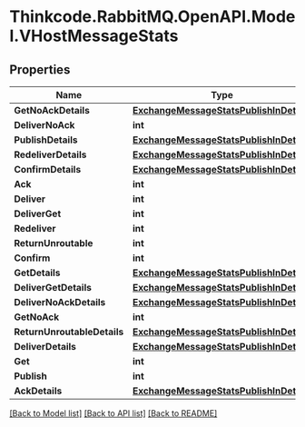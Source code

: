 # Thinkcode.RabbitMQ.OpenAPI.Model.VHostMessageStats
## Properties

Name | Type | Description | Notes
------------ | ------------- | ------------- | -------------
**GetNoAckDetails** | [**ExchangeMessageStatsPublishInDetails**](ExchangeMessageStatsPublishInDetails.md) |  | [optional] 
**DeliverNoAck** | **int** |  | [optional] 
**PublishDetails** | [**ExchangeMessageStatsPublishInDetails**](ExchangeMessageStatsPublishInDetails.md) |  | [optional] 
**RedeliverDetails** | [**ExchangeMessageStatsPublishInDetails**](ExchangeMessageStatsPublishInDetails.md) |  | [optional] 
**ConfirmDetails** | [**ExchangeMessageStatsPublishInDetails**](ExchangeMessageStatsPublishInDetails.md) |  | [optional] 
**Ack** | **int** |  | [optional] 
**Deliver** | **int** |  | [optional] 
**DeliverGet** | **int** |  | [optional] 
**Redeliver** | **int** |  | [optional] 
**ReturnUnroutable** | **int** |  | [optional] 
**Confirm** | **int** |  | [optional] 
**GetDetails** | [**ExchangeMessageStatsPublishInDetails**](ExchangeMessageStatsPublishInDetails.md) |  | [optional] 
**DeliverGetDetails** | [**ExchangeMessageStatsPublishInDetails**](ExchangeMessageStatsPublishInDetails.md) |  | [optional] 
**DeliverNoAckDetails** | [**ExchangeMessageStatsPublishInDetails**](ExchangeMessageStatsPublishInDetails.md) |  | [optional] 
**GetNoAck** | **int** |  | [optional] 
**ReturnUnroutableDetails** | [**ExchangeMessageStatsPublishInDetails**](ExchangeMessageStatsPublishInDetails.md) |  | [optional] 
**DeliverDetails** | [**ExchangeMessageStatsPublishInDetails**](ExchangeMessageStatsPublishInDetails.md) |  | [optional] 
**Get** | **int** |  | [optional] 
**Publish** | **int** |  | [optional] 
**AckDetails** | [**ExchangeMessageStatsPublishInDetails**](ExchangeMessageStatsPublishInDetails.md) |  | [optional] 

[[Back to Model list]](../README.md#documentation-for-models) [[Back to API list]](../README.md#documentation-for-api-endpoints) [[Back to README]](../README.md)

